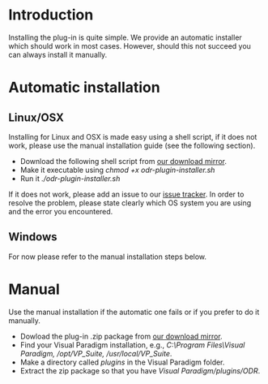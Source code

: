 
# Introduction #
Installing the plug-in is quite simple. We provide an automatic installer which should work in most cases. However, should this not succeed you can always install it manually.


# Automatic installation #
## Linux/OSX ##
Installing for Linux and OSX is made easy using a shell script, if it does not work, please use the manual installation guide (see the following section).
  * Download the following shell script from [our download mirror](http://dl.decisionrepository.com/).
  * Make it executable using _chmod +x odr-plugin-installer.sh_
  * Run it _./odr-plugin-installer.sh_

If it does not work, please add an issue to our [issue tracker](http://code.google.com/p/opendecisionrepository/issues/list). In order to resolve the problem, please state clearly which OS system you are using and the error you encountered.

## Windows ##
For now please refer to the manual installation steps below.

# Manual #
Use the manual installation if the automatic one fails or if you prefer to do it manually.

  * Dowload the plug-in .zip package from [our download mirror](http://dl.decisionrepository.com/).
  * Find your Visual Paradigm installation, e.g., _C:\Program Files\Visual Paradigm, /opt/VP\_Suite, /usr/local/VP\_Suite_.
  * Make a directory called _plugins_ in the Visual Paradigm folder.
  * Extract the zip package so that you have _Visual Paradigm/plugins/ODR_.